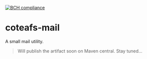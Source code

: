 [![BCH compliance](https://bettercodehub.com/edge/badge/WasiqB/coteafs-mail?branch=master)](https://bettercodehub.com/)

# coteafs-mail
A small mail utility.

> Will publish the artifact soon on Maven central. Stay tuned...
